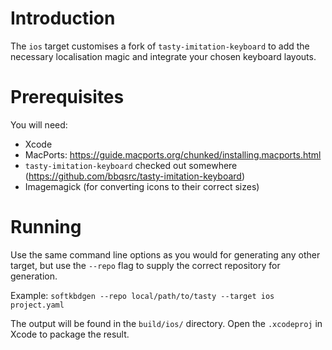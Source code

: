 # Introduction

The `ios` target customises a fork of `tasty-imitation-keyboard` to add the necessary
localisation magic and integrate your chosen keyboard layouts.

# Prerequisites

You will need:

* Xcode
* MacPorts: https://guide.macports.org/chunked/installing.macports.html
* `tasty-imitation-keyboard` checked out somewhere (https://github.com/bbqsrc/tasty-imitation-keyboard)
* Imagemagick (for converting icons to their correct sizes)

# Running

Use the same command line options as you would for generating any other target, but use the `--repo` flag to supply the correct repository for generation.

Example: `softkbdgen --repo local/path/to/tasty --target ios project.yaml`

The output will be found in the `build/ios/` directory. Open the `.xcodeproj` in Xcode to package the result.




